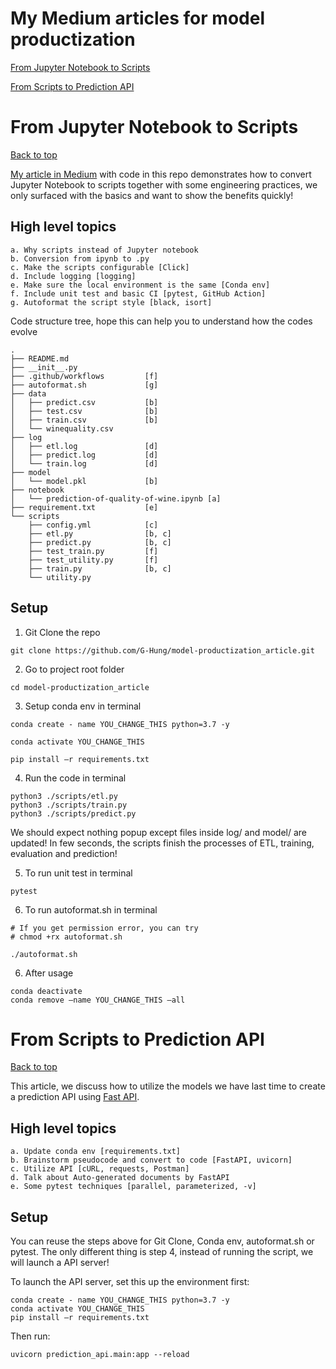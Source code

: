 # My Medium articles for model productization
[From Jupyter Notebook to Scripts](#from-jupyter-notebook-to-scripts)

[From Scripts to Prediction API](#from-scripts-to-prediction-api)


# From Jupyter Notebook to Scripts
[Back to top](#my-medium-articles-for-model-productization)

[My article in Medium](https://medium.com/@geoffreyhung/from-jupyter-notebook-to-sc-582978d3c0c) with code in this repo demonstrates how to convert Jupyter Notebook to scripts together with some engineering practices, we only surfaced with the basics and want to show the benefits quickly!


## High level topics

    a. Why scripts instead of Jupyter notebook
    b. Conversion from ipynb to .py
    c. Make the scripts configurable [Click]
    d. Include logging [logging]
    e. Make sure the local environment is the same [Conda env]
    f. Include unit test and basic CI [pytest, GitHub Action]
    g. Autoformat the script style [black, isort]

Code structure tree, hope this can help you to understand how the codes evolve
```
.
├── README.md
├── __init__.py
├── .github/workflows         [f]
├── autoformat.sh             [g]
├── data
│   ├── predict.csv           [b]
│   ├── test.csv              [b]
│   ├── train.csv             [b]
│   └── winequality.csv
├── log
│   ├── etl.log               [d]
│   ├── predict.log           [d]
│   └── train.log             [d]
├── model
│   └── model.pkl             [b]
├── notebook
│   └── prediction-of-quality-of-wine.ipynb [a]
├── requirement.txt           [e]
└── scripts
    ├── config.yml            [c]
    ├── etl.py                [b, c]
    ├── predict.py            [b, c]
    ├── test_train.py         [f]
    ├── test_utility.py       [f]
    ├── train.py              [b, c]
    └── utility.py
```

## Setup

1. Git Clone the repo
```
git clone https://github.com/G-Hung/model-productization_article.git
```

2. Go to project root folder
```
cd model-productization_article
```

3. Setup conda env in terminal
```
conda create - name YOU_CHANGE_THIS python=3.7 -y

conda activate YOU_CHANGE_THIS

pip install –r requirements.txt
```

4. Run the code in terminal
```
python3 ./scripts/etl.py
python3 ./scripts/train.py
python3 ./scripts/predict.py
```

We should expect nothing popup except files inside log/ and model/ are updated! In few seconds, the scripts finish the processes of ETL, training, evaluation and prediction!

5. To run unit test in terminal
```
pytest
```

6. To run autoformat.sh in terminal
```
# If you get permission error, you can try
# chmod +rx autoformat.sh

./autoformat.sh
```

6. After usage
```
conda deactivate
conda remove –name YOU_CHANGE_THIS –all
```

# From Scripts to Prediction API 
[Back to top](#my-medium-articles-for-model-productization)

This article, we discuss how to utilize the models we have last time to create a prediction API using [Fast API](https://fastapi.tiangolo.com/).

## High level topics
```
a. Update conda env [requirements.txt]
b. Brainstorm pseudocode and convert to code [FastAPI, uvicorn]
c. Utilize API [cURL, requests, Postman]
d. Talk about Auto-generated documents by FastAPI
e. Some pytest techniques [parallel, parameterized, -v]
```

## Setup
You can reuse the steps above for Git Clone, Conda env, autoformat.sh or pytest. The only different thing is step 4, instead of running the script, we will launch a API server!

To launch the API server, set this up the environment first:

```
conda create - name YOU_CHANGE_THIS python=3.7 -y
conda activate YOU_CHANGE_THIS
pip install –r requirements.txt
```

Then run:
```
uvicorn prediction_api.main:app --reload
```